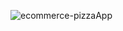 
![ecommerce-pizzaApp](https://user-images.githubusercontent.com/72193024/123268072-53b2eb80-d51b-11eb-86da-9511c4ed7129.png)
